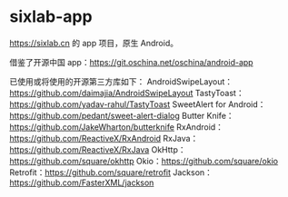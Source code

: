 # sixlab-app
https://sixlab.cn 的 app 项目，原生 Android。

借鉴了开源中国 app：https://git.oschina.net/oschina/android-app

已使用或将使用的开源第三方库如下：
AndroidSwipeLayout：https://github.com/daimajia/AndroidSwipeLayout
TastyToast：https://github.com/yadav-rahul/TastyToast
SweetAlert for Android：https://github.com/pedant/sweet-alert-dialog
Butter Knife：https://github.com/JakeWharton/butterknife
RxAndroid：https://github.com/ReactiveX/RxAndroid
RxJava：https://github.com/ReactiveX/RxJava
OkHttp：https://github.com/square/okhttp
Okio：https://github.com/square/okio
Retrofit：https://github.com/square/retrofit
Jackson：https://github.com/FasterXML/jackson